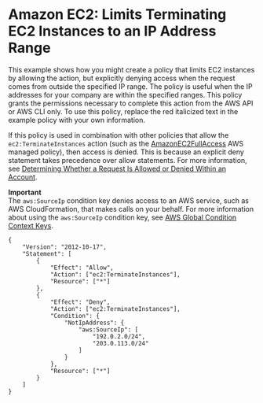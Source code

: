 # Amazon EC2: Limits Terminating EC2 Instances to an IP Address Range<a name="reference_policies_examples_ec2_terminate-ip"></a>

This example shows how you might create a policy that limits EC2 instances by allowing the action, but explicitly denying access when the request comes from outside the specified IP range\. The policy is useful when the IP addresses for your company are within the specified ranges\. This policy grants the permissions necessary to complete this action from the AWS API or AWS CLI only\. To use this policy, replace the red italicized text in the example policy with your own information\.

If this policy is used in combination with other policies that allow the `ec2:TerminateInstances` action \(such as the [AmazonEC2FullAccess](https://aws-iam-console-beta-dev2.integ.amazon.com/iam/home#policies/arn:aws:iam::aws:policy/AmazonEC2FullAccess) AWS managed policy\), then access is denied\. This is because an explicit deny statement takes precedence over allow statements\. For more information, see [Determining Whether a Request Is Allowed or Denied Within an Account](reference_policies_evaluation-logic.md#policy-eval-denyallow)\.

**Important**  
The `aws:SourceIp` condition key denies access to an AWS service, such as AWS CloudFormation, that makes calls on your behalf\. For more information about using the `aws:SourceIp` condition key, see [AWS Global Condition Context Keys](reference_policies_condition-keys.md)\.

```
{
    "Version": "2012-10-17",
    "Statement": [
        {
            "Effect": "Allow",
            "Action": ["ec2:TerminateInstances"],
            "Resource": ["*"]
        },
        {
            "Effect": "Deny",
            "Action": ["ec2:TerminateInstances"],
            "Condition": {
                "NotIpAddress": {
                    "aws:SourceIp": [
                        "192.0.2.0/24",
                        "203.0.113.0/24"
                    ]
                }
            },
            "Resource": ["*"]
        }
    ]
}
```